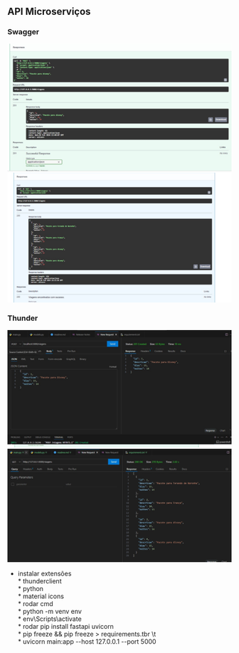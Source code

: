 ## API Microserviços

### Swagger


<img src="imagem_post.jpg">
<img src="imagem_get.jpg">

### Thunder
<img src="thunder_post.jpg">
<img src="thunder_get.jpg">




 * instalar extensões
<br> * thunderclient
<br> * python
<br> * material icons
<br> * rodar cmd
<br> * python -m venv env
<br> * env\Scripts\activate
<br> * rodar pip install fastapi uvicorn
<br> * pip freeze && pip freeze > requirements.tbr \t
<br> * uvicorn main:app --host 127.0.0.1 --port 5000

